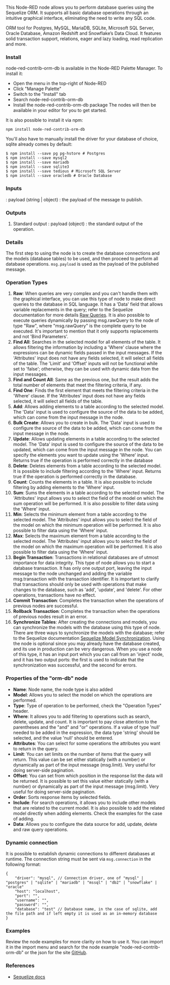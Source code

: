 This Node-RED node allows you to perform database queries using the Sequelize ORM. It supports all basic database operations through an intuitive graphical interface, eliminating the need to write any SQL code.

ORM tool for Postgres, MySQL, MariaDB, SQLite, Microsoft SQL Server, Oracle Database, Amazon Redshift and Snowflake’s Data Cloud. It features solid transaction support, relations, eager and lazy loading, read replication and more.

### Install
node-red-contrib-orm-db is available in the Node-RED Palette Manager. To install it:

* Open the menu in the top-right of Node-RED
* Click "Manage Palette"
* Switch to the "Install" tab
* Search node-red-contrib-orm-db
* Install the node-red-contrib-orm-db package
The nodes will then be available in your editor for you to get started.

It is also possible to install it via npm:
```
npm install node-red-contrib-orm-db
```

You'll also have to manually install the driver for your database of choice, sqlite already comes by default:
```
$ npm install --save pg pg-hstore # Postgres
$ npm install --save mysql2
$ npm install --save mariadb
$ npm install --save sqlite3
$ npm install --save tedious # Microsoft SQL Server
$ npm install --save oracledb # Oracle Database
```

### Inputs

: payload (string | object) :  the payload of the message to publish.


### Outputs

1. Standard output
: payload (object) : the standard output of the operation.

### Details

The first step to using the node is to create the database connections and the models (database tables) to be used, 
and then proceed to perform all database operations.
`msg.payload` is used as the payload of the published message.

### Operation Types
1. **Raw**: When queries are very complex and you can't handle them with the graphical interface, you can use this type of node to make direct queries to the database in SQL language. 
It has a 'Data' field that allows variable replacements in the query; refer to the Sequelize documentation for more details [Raw Queries](https://sequelize.org/docs/v6/core-concepts/raw-queries/). It is also possible to execute queries dynamically by passing msg.rawQuery to the node of type "Raw", where "msg.rawQuery" is the complete query to be executed.
It's important to mention that it only supports replacements and not 'Bind Parameters'.
2. **Find All**: Searches in the selected model for all elements of the table. It allows filtering the information by including a 'Where' clause where the expressions can be dynamic fields passed in the input messages. 
If the 'Attributes' input does not have any fields selected, it will select all fields of the table. The 'Limit' and 'Offset' inputs will not be functional while set to 'false'; 
otherwise, they can be used with dynamic data from the input messages.
3. **Find and Count All**: Same as the previous one, but the result adds the total number of elements that meet the filtering criteria, if any.
4. **Find One**: Finds the first element that meets the filtering criteria in the 'Where' clause. If the 'Attributes' input does not have any fields selected, it will select all fields of the table.
5. **Add**: Allows adding elements to a table according to the selected model. The 'Data' input is used to configure the source of the data to be added, which can come from the input message in the node.
6. **Bulk Create**: Allows you to create in bulk. The 'Data' input is used to configure the source of the data to be added, which can come from the input message in the node.
7. **Update**: Allows updating elements in a table according to the selected model. The 'Data' input is used to configure the source of the data to be updated, which can come from the input message in the node. 
You can specify the elements you want to update using the 'Where' input. Returns true if the operation is performed correctly in the database
8. **Delete**: Deletes elements from a table according to the selected model. It is possible to include filtering according to the 'Where' input. Returns true if the operation is performed correctly in the database.
9. **Count**: Counts the elements in a table. It is also possible to include filtering by adding elements to the 'Where' input.
10. **Sum**: Sums the elements in a table according to the selected model. The 'Attributes' input allows you to select the field of the model on which the sum operation will be performed. It is also possible to filter data using the 'Where' input.
11. **Min**: Selects the minimum element from a table according to the selected model. The 'Attributes' input allows you to select the field of the model on which the minimum operation will be performed. It is also possible to filter data using the 'Where' input.
12. **Max**: Selects the maximum element from a table according to the selected model. The 'Attributes' input allows you to select the field of the model on which the maximum operation will be performed. It is also possible to filter data using the 'Where' input.
13. **Begin Transaction**: Transactions in relational databases are of utmost importance for data integrity. This type of node allows you to start a database transaction. 
It has only one output port, leaving the input message to the node unchanged and adding the variable msg.transaction with the transaction identifier. 
It is important to clarify that transactions should only be used with operations that make changes to the database, such as 'add', 'update', and 'delete'. For other operations, transactions have no effect.
14. **Commit Transaction**: Completes the transaction when the operations of previous nodes are successful.
15. **Rollback Transaction**: Completes the transaction when the operations of previous nodes result in an error.
16. **Synchronize Tables**: After creating the connections and models, you can synchronize the models with the database using this type of node. 
There are three ways to synchronize the models with the database; refer to the Sequelize documentation [Sequelize Model Synchronization](https://sequelize.org/docs/v6/core-concepts/model-basics/#model-synchronization). 
Using the node is optional since you may already have the database created, and its use in production can be very dangerous. When you use a node of this type, it has an input port which you can call from an 'inject' node, and it has two output ports: 
the first is used to indicate that the synchronization was successful, and the second for errors.

### Properties of the "orm-db" node

* **Name**: Node name, the node type is also added
* **Model**: Allows you to select the model on which the operations are performed.
* **Type**: Type of operation to be performed, check the "Operation Types" header.
* **Where**: It allows you to add filtering to operations such as search, delete, update, and count. It is important to pay close attention to the parentheses and the "and" and "or" operations. If a value of type 'null' needed to be added in the expression, the data type 'string' should be selected, and the value 'null' should be entered.
* **Attributes**: You can select for some operations the attributes you want to return in the query.
* **Limit**: You can set limits on the number of items that the query will return. This value can be set either statically (with a number) or dynamically as part of the input message (msg.limit). Very useful for doing server-side pagination.
* **Offset**: You can set from which position in the response list the data will be returned. It is possible to set this value either statically (with a number) or dynamically as part of the input message (msg.limit). Very useful for doing server-side pagination.
* **Order**: Sorts response items by selected fields.
* **Include**: For search operations, it allows you to include other models that are related to the current model. It is also possible to add the related model directly when adding elements. Check the examples for the case of adding.
* **Data**:  Allows you to configure the data source for add, update, delete and raw query operations.

### Dynamic connection

It is possible to establish dynamic connections to different databases at runtime. The connection string must be sent via `msg.connection` in the following format:
```
{
    "driver": "mysql", // Connection driver, one of "mysql" | "postgres" | "sqlite" | "mariadb" | "mssql" | "db2" | "snowflake" | "oracle"
    "host": "localhost",
    "port": "",
    "username": "",
    "password": "",
    "database": "test" // Database name, in the case of sqlite, add the file path and if left empty it is used as an in-memory database
}
```

### Examples

Review the node examples for more clarity on how to use it. You can import it in the import menu and search for the node example "node-red-contrib-orm-db" or the json for the site [GitHub](https://github.com/asielh1n1/node-red-contrib-orm-db/blob/main/examples/example.json).

### References

 - [Sequelize docs](https://sequelize.org/docs/v6/getting-started/)